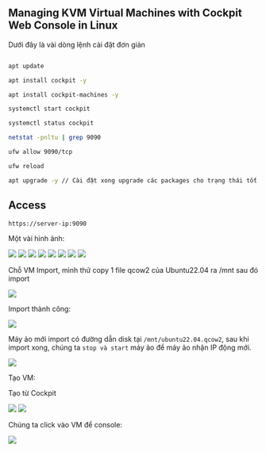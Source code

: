 ## Managing KVM Virtual Machines with Cockpit Web Console in Linux

Dưới đây là vài dòng lệnh cài đặt đơn giản

```Bash

apt update

apt install cockpit -y

apt install cockpit-machines -y

systemctl start cockpit

systemctl status cockpit

netstat -pnltu | grep 9090

ufw allow 9090/tcp

ufw reload

apt upgrade -y // Cài đặt xong upgrade các packages cho trạng thái tốt nhất.

```

## Access

    https://server-ip:9090

Một vài hình ảnh:

  <img src="kvmimages/Screenshot_80.png">

  <img src="kvmimages/Screenshot_81.png">

  <img src="kvmimages/Screenshot_82.png">

  <img src="kvmimages/Screenshot_83.png">

  <img src="kvmimages/Screenshot_84.png">

  <img src="kvmimages/Screenshot_85.png">

  <img src="kvmimages/Screenshot_86.png">

  <img src="kvmimages/Screenshot_87.png"> 

Chỗ VM Import, mình thử copy 1 file qcow2 của Ubuntu22.04 ra /mnt sau đó import

  <img src="kvmimages/Screenshot_88.png"> 

Import thành công:

  <img src="kvmimages/Screenshot_89.png"> 

Máy ảo mới import có đường dẫn disk tại ``/mnt/ubuntu22.04.qcow2``, sau khi import xong, chúng ta ``stop và start`` máy ảo
để máy ảo nhận IP động mới.

  <img src="kvmimages/Screenshot_90.png">

Tạo VM:


Tạo từ Cockpit

  <img src="kvmimages/Screenshot_99.png"> 

  <img src="kvmimages/Screenshot_100.png"> 

Chúng ta click vào VM để console:

  <img src="kvmimages/Screenshot_101.png">
